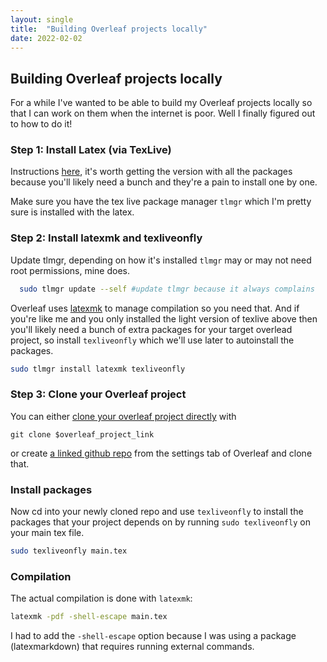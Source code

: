 ```yaml
---
layout: single
title:  "Building Overleaf projects locally"
date: 2022-02-02
---
```


## Building Overleaf projects locally

For a while I've wanted to be able to build my Overleaf projects locally so that I can work on them when the internet is poor. Well I finally figured out to how to do it!

### Step 1: Install Latex (via TexLive)
Instructions [here](https://www.latex-project.org/get/), it's worth getting the version with all the packages because you'll likely need a bunch and they're a pain to install one by one.

Make sure you have the tex live package manager `tlmgr` which I'm pretty sure is installed with the latex.

### Step 2: Install latexmk and texliveonfly
Update tlmgr, depending on how it's installed `tlmgr` may or may not need root permissions, mine does.
```bash
  sudo tlmgr update --self #update tlmgr because it always complains
```
Overleaf uses [latexmk](latexmk) to manage compilation so you need that. And if you're like me and you only installed the light version of texlive above then you'll likely need a bunch of extra packages for your target overlead project, so install `texliveonfly` which we'll use later to autoinstall the packages.
```bash
sudo tlmgr install latexmk texliveonfly
```

### Step 3: Clone your Overleaf project
You can either [clone your overleaf project directly][git-bridge] with 
```
git clone $overleaf_project_link
```
or create [a linked github repo][github-sync] from the settings tab of Overleaf and clone that.

### Install packages
Now cd into your newly cloned repo and use `texliveonfly` to install the packages that your project depends on by running `sudo texliveonfly` on your main tex file.

```bash
sudo texliveonfly main.tex 
```

### Compilation
The actual compilation is done with `latexmk`:
```bash
latexmk -pdf -shell-escape main.tex
```
I had to add the `-shell-escape` option because I was using a package (latexmarkdown) that requires running external commands.

[latexmk]: https://www.overleaf.com/learn/how-to/How_does_Overleaf_compile_my_project%3F#:~:text=Overleaf%20uses%20the%20latexmk%20build,button%20in%20your%20Overleaf%20project.
[overleafgit]: https://www.overleaf.com/blog/195-new-collaborate-online-and-offline-with-overleaf-and-git-beta
[git-bridge]: https://www.overleaf.com/learn/how-to/Using_Git_and_GitHub#The_Overleaf_Git-Bridge
[github-sync]: https://www.overleaf.com/learn/how-to/Using_Git_and_GitHub#Overleaf_GitHub_Synchronization